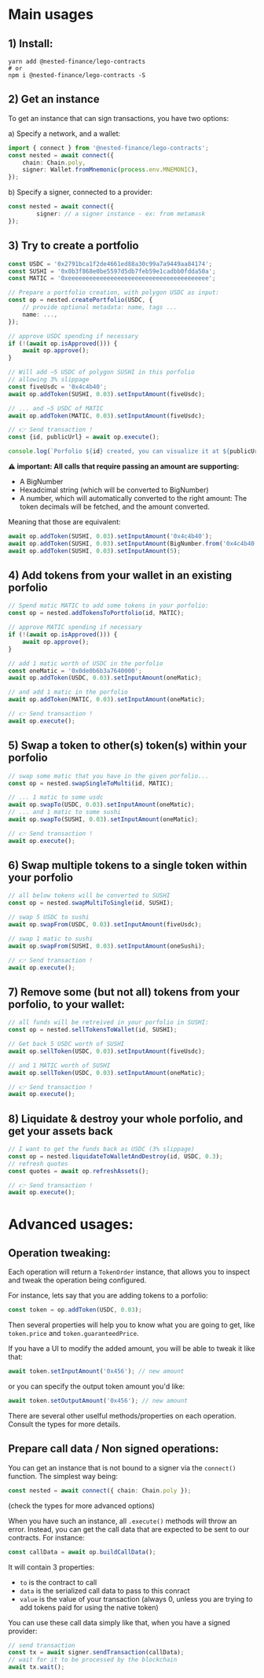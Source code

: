 # Main usages

## 1) Install:

```
yarn add @nested-finance/lego-contracts
# or
npm i @nested-finance/lego-contracts -S
```

## 2) Get an instance

To get an instance that can sign transactions, you have two options:

a) Specify a network, and a wallet:

```typescript
import { connect } from '@nested-finance/lego-contracts';
const nested = await connect({
    chain: Chain.poly,
    signer: Wallet.fromMnemonic(process.env.MNEMONIC),
});
```

b) Specify a signer, connected to a provider:

```typescript
const nested = await connect({
        signer: // a signer instance - ex: from metamask
});
```

## 3) Try to create a portfolio

```typescript
const USDC = '0x2791bca1f2de4661ed88a30c99a7a9449aa84174';
const SUSHI = '0x0b3f868e0be5597d5db7feb59e1cadbb0fdda50a';
const MATIC = '0xeeeeeeeeeeeeeeeeeeeeeeeeeeeeeeeeeeeeeeee';

// Prepare a portfolio creation, with polygon USDC as input:
const op = nested.createPortfolio(USDC, {
    // provide optional metadata: name, tags ...
    name: ...,
});

// approve USDC spending if necessary
if (!(await op.isApproved())) {
    await op.approve();
}

// Will add ~5 USDC of polygon SUSHI in this porfolio
// allowing 3% slippage
const fiveUsdc = '0x4c4b40';
await op.addToken(SUSHI, 0.03).setInputAmount(fiveUsdc);

// ... and ~5 USDC of MATIC
await op.addToken(MATIC, 0.03).setInputAmount(fiveUsdc);

// 👉 Send transaction !
const {id, publicUrl} = await op.execute();

console.log(`Porfolio ${id} created, you can visualize it at ${publicUrl}`);
```

**⚠️ important: All calls that require passing an amount are supporting:**

-   A BigNumber
-   Hexadcimal string (which will be converted to BigNumber)
-   A number, which will automatically converted to the right amount: The token decimals will be fetched, and the amount converted.

Meaning that those are equivalent:

```typescript
await op.addToken(SUSHI, 0.03).setInputAmount('0x4c4b40');
await op.addToken(SUSHI, 0.03).setInputAmount(BigNumber.from('0x4c4b40'));
await op.addToken(SUSHI, 0.03).setInputAmount(5);
```

## 4) Add tokens from your wallet in an existing porfolio

```typescript
// Spend matic MATIC to add some tokens in your porfolio:
const op = nested.addTokensToPortfolio(id, MATIC);

// approve MATIC spending if necessary
if (!(await op.isApproved())) {
    await op.approve();
}

// add 1 matic worth of USDC in the porfolio
const oneMatic = '0x0de0b6b3a7640000';
await op.addToken(USDC, 0.03).setInputAmount(oneMatic);

// and add 1 matic in the porfolio
await op.addToken(MATIC, 0.03).setInputAmount(oneMatic);

// 👉 Send transaction !
await op.execute();
```

## 5) Swap a token to other(s) token(s) within your porfolio

```typescript
// swap some matic that you have in the given porfolio...
const op = nested.swapSingleToMulti(id, MATIC);

// ... 1 matic to some usdc
await op.swapTo(USDC, 0.03).setInputAmount(oneMatic);
// ... and 1 matic to some sushi
await op.swapTo(SUSHI, 0.03).setInputAmount(oneMatic);

// 👉 Send transaction !
await op.execute();
```

## 6) Swap multiple tokens to a single token within your porfolio

```typescript
// all below tokens will be converted to SUSHI
const op = nested.swapMultiToSingle(id, SUSHI);

// swap 5 USDC to sushi
await op.swapFrom(USDC, 0.03).setInputAmount(fiveUsdc);

// swap 1 matic to sushi
await op.swapFrom(SUSHI, 0.03).setInputAmount(oneSushi);

// 👉 Send transaction !
await op.execute();
```

## 7) Remove some (but not all) tokens from your porfolio, to your wallet:

```typescript
// all funds will be retreived in your porfolio in SUSHI:
const op = nested.sellTokensToWallet(id, SUSHI);

// Get back 5 USDC worth of SUSHI
await op.sellToken(USDC, 0.03).setInputAmount(fiveUsdc);

// and 1 MATIC worth of SUSHI
await op.sellToken(USDC, 0.03).setInputAmount(oneMatic);

// 👉 Send transaction !
await op.execute();
```

## 8) Liquidate & destroy your whole porfolio, and get your assets back

```typescript
// I want to get the funds back as USDC (3% slippage)
const op = nested.liquidateToWalletAndDestroy(id, USDC, 0.3);
// refresh quotes
const quotes = await op.refreshAssets();

// 👉 Send transaction !
await op.execute();
```

# Advanced usages:

## Operation tweaking:

Each operation will return a `TokenOrder` instance, that allows you to inspect and tweak the operation being configured.

For instance, lets say that you are adding tokens to a porfolio:

```typescript
const token = op.addToken(USDC, 0.03);
```

Then several properties will help you to know what you are going to get, like `token.price` and `token.guaranteedPrice`.

If you have a UI to modify the added amount, you will be able to tweak it like that:

```typescript
await token.setInputAmount('0x456'); // new amount
```

or you can specify the output token amount you'd like:

```typescript
await token.setOutputAmount('0x456'); // new amount
```

There are several other uselful methods/properties on each operation. Consult the types for more details.

## Prepare call data / Non signed operations:

You can get an instance that is not bound to a signer via the `connect()` function. The simplest way being:

```typescript
const nested = await connect({ chain: Chain.poly });
```

(check the types for more advanced options)

When you have such an instance, all `.execute()` methods will throw an error. Instead, you can get the call data that are expected to be sent to our contracts. For instance:

```typescript
const callData = await op.buildCallData();
```

It will contain 3 properties:

-   `to` is the contract to call
-   `data` is the serialized call data to pass to this conract
-   `value` is the value of your transaction (always 0, unless you are trying to add tokens paid for using the native token)

You can use these call data simply like that, when you have a signed provider:

```typescript
// send transaction
const tx = await signer.sendTransaction(callData);
// wait for it to be processed by the blockchain
await tx.wait();
```
